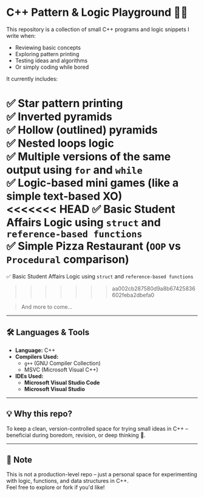 # C++ Pattern & Logic Playground 🧠✨

This repository is a collection of small C++ programs and logic snippets I write when:

- Reviewing basic concepts  
- Exploring pattern printing  
- Testing ideas and algorithms  
- Or simply coding while bored  

It currently includes:

✅ Star pattern printing  
✅ Inverted pyramids  
✅ Hollow (outlined) pyramids  
✅ Nested loops logic  
✅ Multiple versions of the same output using `for` and `while`  
✅ Logic-based mini games (like a simple text-based XO)  
<<<<<<< HEAD
✅ Basic Student Affairs Logic using `struct` and `reference-based functions`  
✅ Simple Pizza Restaurant (`OOP` vs `Procedural` comparison) 
=======
✅ Basic Student Affairs Logic using `struct` and `reference-based functions` 
>>>>>>> aa002cb287580d9a8b67425836602feba2dbefa0

> And more to come...

---

## 🛠 Languages & Tools

- **Language:** C++  
- **Compilers Used:**  
  - `g++` (GNU Compiler Collection)  
  - MSVC (Microsoft Visual C++)  
- **IDEs Used:**  
  - **Microsoft Visual Studio Code**  
  - **Microsoft Visual Studio**  

---

## 💡 Why this repo?

To keep a clean, version-controlled space for trying small ideas in C++ – beneficial during boredom, revision, or deep thinking 🧩.

---

## 📌 Note

This is not a production-level repo – just a personal space for experimenting with logic, functions, and data structures in C++.  
Feel free to explore or fork if you'd like!
